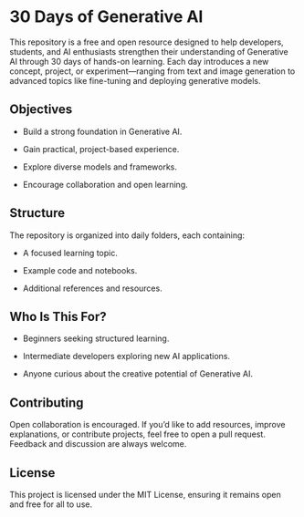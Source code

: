 # 30 Days of Generative AI

This repository is a free and open resource designed to help developers, students, and AI enthusiasts strengthen their understanding of Generative AI through 30 days of hands-on learning. Each day introduces a new concept, project, or experiment—ranging from text and image generation to advanced topics like fine-tuning and deploying generative models.

## Objectives

- Build a strong foundation in Generative AI.

- Gain practical, project-based experience.

- Explore diverse models and frameworks.

- Encourage collaboration and open learning.

## Structure

The repository is organized into daily folders, each containing:

- A focused learning topic.

- Example code and notebooks.

- Additional references and resources.

## Who Is This For?

- Beginners seeking structured learning.

- Intermediate developers exploring new AI applications.

- Anyone curious about the creative potential of Generative AI.

## Contributing

Open collaboration is encouraged. If you’d like to add resources, improve explanations, or contribute projects, feel free to open a pull request. Feedback and discussion are always welcome.

## License

This project is licensed under the MIT License, ensuring it remains open and free for all to use.
